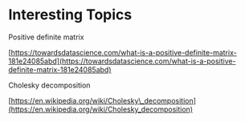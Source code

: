 # Interesting Topics

Positive definite matrix

[https://towardsdatascience.com/what-is-a-positive-definite-matrix-181e24085abd](https://towardsdatascience.com/what-is-a-positive-definite-matrix-181e24085abd)

Cholesky decomposition

[https://en.wikipedia.org/wiki/Cholesky\_decomposition](https://en.wikipedia.org/wiki/Cholesky_decomposition)

